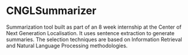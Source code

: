 CNGLSummarizer
==============

Summarization tool built as part of an 8 week internship at the Center of Next Generation Localisation. It uses sentence extraction to generate summaries. The selection techniques are based on Information Retrieval and Natural Language Processing methodologies.